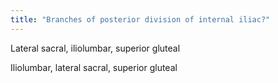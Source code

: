 ```yaml
---
title: "Branches of posterior division of internal iliac?"
---
```

Lateral sacral, iliolumbar, superior gluteal

Iliolumbar, lateral sacral, superior gluteal

